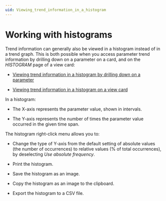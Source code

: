 ```yaml
---
uid: Viewing_trend_information_in_a_histogram
---
```


# Working with histograms

Trend information can generally also be viewed in a histogram instead of in a trend graph. This is both possible when you access parameter trend information by drilling down on a parameter on a card, and on the *HISTOGRAM* page of a view card:

- [Viewing trend information in a histogram by drilling down on a parameter](xref:Viewing_trend_information_in_a_histogram_by_drilling_down_on_a_parameter)

- [Viewing trend information in a histogram on a view card](xref:Viewing_trend_information_in_a_histogram_on_a_view_card)

In a histogram:

- The X-axis represents the parameter value, shown in intervals.

- The Y-axis represents the number of times the parameter value occurred in the given time span.

The histogram right-click menu allows you to:

- Change the type of Y-axis from the default setting of absolute values (the number of occurrences) to relative values (% of total occurrences), by deselecting *Use absolute frequency*.

- Print the histogram.

- Save the histogram as an image.

- Copy the histogram as an image to the clipboard.

- Export the histogram to a CSV file.
